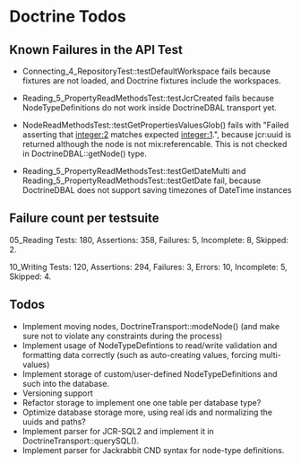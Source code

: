 # Doctrine Todos

## Known Failures in the API Test

* Connecting_4_RepositoryTest::testDefaultWorkspace fails because fixtures are not loaded, and Doctrine fixtures include the workspaces.

* Reading_5_PropertyReadMethodsTest::testJcrCreated fails because NodeTypeDefinitions do not work inside DoctrineDBAL transport yet.

* NodeReadMethodsTest::testGetPropertiesValuesGlob() fails with "Failed asserting that <integer:2> matches expected <integer:1>.",
  because jcr:uuid is returned although the node is not mix:referencable. This is not checked in DoctrineDBAL::getNode() type.

* Reading_5_PropertyReadMethodsTest::testGetDateMulti and Reading_5_PropertyReadMethodsTest::testGetDate fail,
  because DoctrineDBAL does not support saving timezones of DateTime instances

## Failure count per testsuite

05_Reading
    Tests: 180, Assertions: 358, Failures: 5, Incomplete: 8, Skipped: 2.

10_Writing
    Tests: 120, Assertions: 294, Failures: 3, Errors: 10, Incomplete: 5, Skipped: 4.

## Todos

* Implement moving nodes, DoctrineTransport::modeNode() (and make sure not to violate any constraints during the process)
* Implement usage of NodeTypeDefintions to read/write validation and formatting data correctly (such as auto-creating values, forcing multi-values)
* Implement storage of custom/user-defined NodeTypeDefinitions and such into the database.
* Versioning support
* Refactor storage to implement one one table per database type?
* Optimize database storage more, using real ids and normalizing the uuids and paths?
* Implement parser for JCR-SQL2 and implement it in DoctrineTransport::querySQL().
* Implement parser for Jackrabbit CND syntax for node-type definitions.
